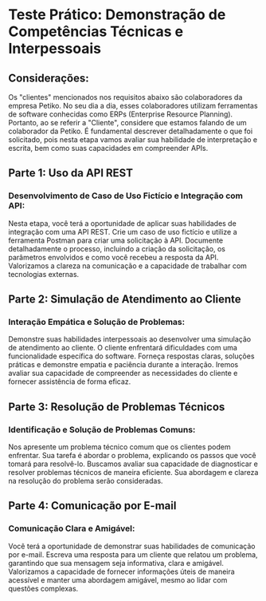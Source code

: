 # Teste Prático: Demonstração de Competências Técnicas e Interpessoais

## Considerações:

Os "clientes" mencionados nos requisitos abaixo são colaboradores da empresa Petiko. No seu dia a dia, esses colaboradores utilizam ferramentas de software conhecidas como ERPs (Enterprise Resource Planning). Portanto, ao se referir a "Cliente", considere que estamos falando de um colaborador da Petiko. É fundamental descrever detalhadamente o que foi solicitado, pois nesta etapa vamos avaliar sua habilidade de interpretação e escrita, bem como suas capacidades em compreender APIs.

## Parte 1: Uso da API REST

### Desenvolvimento de Caso de Uso Fictício e Integração com API:

Nesta etapa, você terá a oportunidade de aplicar suas habilidades de integração com uma API REST. Crie um caso de uso fictício e utilize a ferramenta Postman para criar uma solicitação à API. Documente detalhadamente o processo, incluindo a criação da solicitação, os parâmetros envolvidos e como você recebeu a resposta da API. Valorizamos a clareza na comunicação e a capacidade de trabalhar com tecnologias externas.

## Parte 2: Simulação de Atendimento ao Cliente

### Interação Empática e Solução de Problemas:

Demonstre suas habilidades interpessoais ao desenvolver uma simulação de atendimento ao cliente. O cliente enfrentará dificuldades com uma funcionalidade específica do software. Forneça respostas claras, soluções práticas e demonstre empatia e paciência durante a interação. Iremos avaliar sua capacidade de compreender as necessidades do cliente e fornecer assistência de forma eficaz.

## Parte 3: Resolução de Problemas Técnicos

### Identificação e Solução de Problemas Comuns:

Nos apresente um problema técnico comum que os clientes podem enfrentar. Sua tarefa é abordar o problema, explicando os passos que você tomará para resolvê-lo. Buscamos avaliar sua capacidade de diagnosticar e resolver problemas técnicos de maneira eficiente. Sua abordagem e clareza na resolução do problema serão consideradas.

## Parte 4: Comunicação por E-mail

### Comunicação Clara e Amigável:

Você terá a oportunidade de demonstrar suas habilidades de comunicação por e-mail. Escreva uma resposta para um cliente que relatou um problema, garantindo que sua mensagem seja informativa, clara e amigável. Valorizamos a capacidade de fornecer informações úteis de maneira acessível e manter uma abordagem amigável, mesmo ao lidar com questões complexas.
